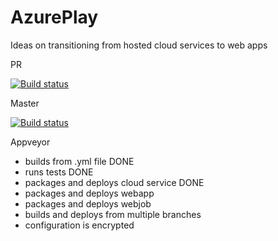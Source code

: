 # AzurePlay
Ideas on transitioning from hosted cloud services to web apps

PR

[![Build status](https://ci.appveyor.com/api/projects/status/kcqdpvksow05lfjs?svg=true)](https://ci.appveyor.com/project/Drewan/azureplay)

Master

[![Build status](https://ci.appveyor.com/api/projects/status/kcqdpvksow05lfjs/branch/master?svg=true)](https://ci.appveyor.com/project/Drewan/azureplay/branch/master)


Appveyor

- builds from .yml file DONE
- runs tests DONE
- packages and deploys cloud service DONE
- packages and deploys webapp
- packages and deploys webjob
- builds and deploys from multiple branches
- configuration is encrypted
